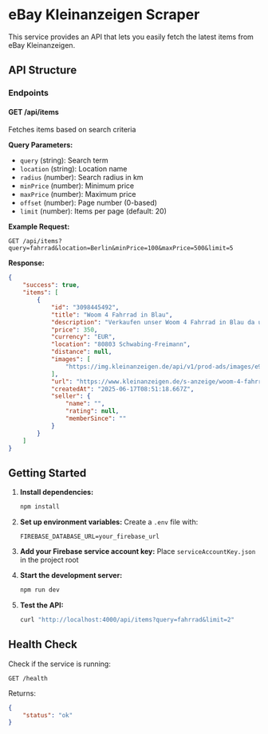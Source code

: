 # eBay Kleinanzeigen Scraper

This service provides an API that lets you easily fetch the latest items from eBay Kleinanzeigen.

## API Structure

### Endpoints

#### GET /api/items
Fetches items based on search criteria

**Query Parameters:**
- `query` (string): Search term
- `location` (string): Location name
- `radius` (number): Search radius in km
- `minPrice` (number): Minimum price
- `maxPrice` (number): Maximum price
- `offset` (number): Page number (0-based)
- `limit` (number): Items per page (default: 20)

**Example Request:**
```
GET /api/items?query=fahrrad&location=Berlin&minPrice=100&maxPrice=500&limit=5
```

**Response:**
```json
{
    "success": true,
    "items": [
        {
            "id": "3098445492",
            "title": "Woom 4 Fahrrad in Blau",
            "description": "Verkaufen unser Woom 4 Fahrrad in Blau da unser Junge zu groß dafür ist.",
            "price": 350,
            "currency": "EUR",
            "location": "80803 Schwabing-Freimann",
            "distance": null,
            "images": [
                "https://img.kleinanzeigen.de/api/v1/prod-ads/images/e9/e99302b4-424f-449b-83b3-3dca6d33f341?rule=$_2.AUTO"
            ],
            "url": "https://www.kleinanzeigen.de/s-anzeige/woom-4-fahrrad-in-blau/3098445492-217-16380",
            "createdAt": "2025-06-17T08:51:18.667Z",
            "seller": {
                "name": "",
                "rating": null,
                "memberSince": ""
            }
        }
    ]
}
```

## Getting Started

1. **Install dependencies:**
   ```bash
   npm install
   ```

2. **Set up environment variables:**
   Create a `.env` file with:
   ```
   FIREBASE_DATABASE_URL=your_firebase_url
   ```

3. **Add your Firebase service account key:**
   Place `serviceAccountKey.json` in the project root

4. **Start the development server:**
   ```bash
   npm run dev
   ```

5. **Test the API:**
   ```bash
   curl "http://localhost:4000/api/items?query=fahrrad&limit=2"
   ```

## Health Check

Check if the service is running:
```
GET /health
```

Returns:
```json
{
    "status": "ok"
}
```


